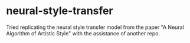 # neural-style-transfer
Tried replicating the neural style transfer model from the paper "A Neural Algorithm of Artistic Style" with the assistance of another repo.
